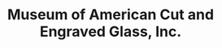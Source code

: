 ---
layout: repo
title: "Museum of American Cut and Engraved Glass, Inc."
id: 4961
permalink: repos/4961/
---